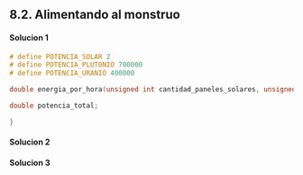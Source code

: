 ## 8.2. Alimentando al monstruo


#### Solucion 1
```C
# define POTENCIA_SOLAR 2
# define POTENCIA_PLUTONIO 700000
# define POTENCIA_URANIO 400000

double energia_por_hora(unsigned int cantidad_paneles_solares, unsigned int cantidad_reactores_Plutonio, unsigned int cantidad_reactores_Uranio) {

double potencia_total;

}
```

#### Solucion 2


#### Solucion 3

